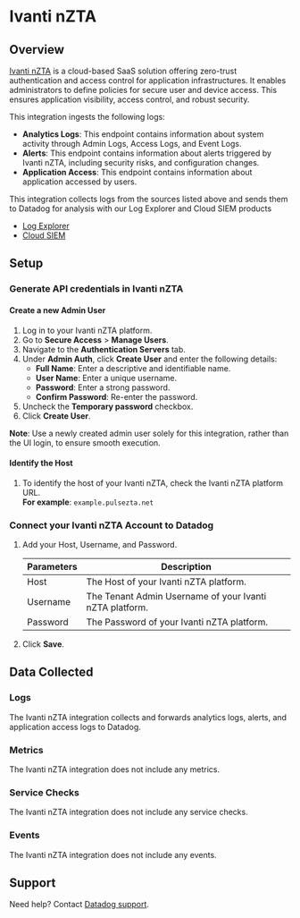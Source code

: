 # Ivanti nZTA

## Overview

[Ivanti nZTA][1] is a cloud-based SaaS solution offering zero-trust authentication and access control for application infrastructures. It enables administrators to define policies for secure user and device access. This ensures application visibility, access control, and robust security.

This integration ingests the following logs:

- **Analytics Logs**: This endpoint contains information about system activity through Admin Logs, Access Logs, and Event Logs.
- **Alerts**: This endpoint contains information about alerts triggered by Ivanti nZTA, including security risks, and configuration changes.
- **Application Access**: This endpoint contains information about application accessed by users.

This integration collects logs from the sources listed above and sends them to Datadog for analysis with our Log Explorer and Cloud SIEM products

- [Log Explorer][3]
- [Cloud SIEM][4]

## Setup

### Generate API credentials in Ivanti nZTA

#### Create a new Admin User

1. Log in to your Ivanti nZTA platform.
2. Go to **Secure Access** > **Manage Users**.
3. Navigate to the **Authentication Servers** tab.
4. Under **Admin Auth**, click **Create User** and enter the following details:
   - **Full Name**: Enter a descriptive and identifiable name.
   - **User Name**: Enter a unique username.
   - **Password**: Enter a strong password.
   - **Confirm Password**: Re-enter the password.
5. Uncheck the **Temporary password** checkbox.
6. Click **Create User**.

**Note**: Use a newly created admin user solely for this integration, rather than the UI login, to ensure smooth execution.

#### Identify the Host

1. To identify the host of your Ivanti nZTA, check the Ivanti nZTA platform URL.
   <br>**For example**: `example.pulsezta.net`

### Connect your Ivanti nZTA Account to Datadog

1. Add your Host, Username, and Password.

   | Parameters | Description                                             |
   | ---------- | ------------------------------------------------------- |
   | Host       | The Host of your Ivanti nZTA platform.                  |
   | Username   | The Tenant Admin Username of your Ivanti nZTA platform. |
   | Password   | The Password of your Ivanti nZTA platform.              |

2. Click **Save**.

## Data Collected

### Logs

The Ivanti nZTA integration collects and forwards analytics logs, alerts, and application access logs to Datadog.

### Metrics

The Ivanti nZTA integration does not include any metrics.

### Service Checks

The Ivanti nZTA integration does not include any service checks.

### Events

The Ivanti nZTA integration does not include any events.

## Support

Need help? Contact [Datadog support][2].

[1]: https://www.ivanti.com/products/ivanti-neurons-zero-trust-access
[2]: https://docs.datadoghq.com/help/
[3]: https://docs.datadoghq.com/logs/explorer/
[4]: https://www.datadoghq.com/product/cloud-siem/
